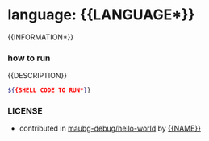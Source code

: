 <!-- REQUIRED -->
# language: {{LANGUAGE*}}

<!-- REQUIRED -->
{{INFORMATION*}}

### how to run

<!-- NOT REQUIRED -->
{{DESCRIPTION}}


<!-- NOT REQUIRED -->
<!-- ANY EXTRA THINGS LIKE:
    HOW TO DOWNLOAD LANGUAGE
    ANY NOTES
    ... -->

<!-- REQUIRED -->
```sh
${{SHELL CODE TO RUN*}}
```

<!-- REQUIRED -->
### LICENSE

* contributed in [maubg-debug/hello-world](https://github.com/maubg-debug/hello-world) by [{{NAME}}]({{URL}})